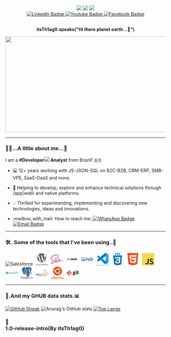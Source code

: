 <div id="header" align="center">
  <img src="https://media.giphy.com/media/XynQlyt0axNUU8lCkB/giphy.gif" width="120"/>
  <img src="https://media.giphy.com/media/WFZvB7VIXBgiz3oDXE/giphy.gif" width="100"/>
  <img src="https://media.giphy.com/media/qUABlXKRRvfQobzIXp/giphy.gif" width="120"/>
</div>

<div id="badges" align="center">
  <a href="https://www.linkedin.com/in/thiagosilvagusmao/">
  <img src="https://img.shields.io/badge/-LinkedIn-blue?logo=linkedin&logoColor=white&style=plastic" alt="LinkedIn Badge"/>
  </a>
  <a href="https://m.youtube.com/channel/UCh0iPr7XgGVcOrzzktAXEbQ#menu">
  <img src="https://img.shields.io/badge/-YouTube-red?style=plastic&logo=youtube&logoColor=white" alt="Youtube Badge"/>
  </a>
  <a href="https://m.facebook.com/100010878546442/">
  <img src="https://img.shields.io/badge/-Facebook-blue?style=plastic&logo=facebook&logoColor=white" alt="Facebook Badge"/>
  </a>
</div>

<div align="center">
<img src="https://komarev.com/ghpvc/?username=itsTh1ag0&style=flat-square&color=blue" alt=""/>
</div>

<strong><div align="center">itsTh1ag0.speaks("Hi there planet earth...🖖")</div></strong>

<div align="center">
  <img src="https://media.giphy.com/media/dWesBcTLavkZuG35MI/giphy.gif" width="600" height="300"/>
</div>

---

### 👨‍💻...A little about me...:selfie:
I am a <strong>#Developer<img src="https://media.giphy.com/media/WUlplcMpOCEmTGBtBW/giphy.gif" width="30"> Analyst</strong> from Brazil! :brazil:

- :computer: 12+ years working with JS-JSON-SQL on B2C-B2B, CRM-ERP, SMB-VPE, SaaS-DaaS and more.

- :telescope: Helping to develop, explore and enhance technical solutions through /app|web\ and native platforms.

- :bulb: Thrilled for experimenting, implementing and discovering new technologies, ideas and innovations.

- <div>:mailbox_with_mail: How to reach me:<a href="https://wa.me/+5511983961209">
  <img src="https://img.shields.io/badge/-WhatsApp-green?logo=whatsapp&logoColor=white&style=plastic" alt="WhatsApp Badge"/></a><a href="mailto:thiagosilvagusmao@hotmail.com">
  <img src="https://img.shields.io/badge/-Email-white?logo=email&logoColor=black&style=plastic" alt="Email Badge"/>
</a></div>
  
---

### :hammer_and_wrench:..Some of the tools that I've been using..:open_file_folder:
<div>
  <img src"https://github.com/devicons/devicon/blob/master/icons/salesforce/salesforce-original.svg" title="Salesforce" alt="Salesforce" width="40" height="40"/>&nbsp;
  <img src="https://github.com/devicons/devicon/blob/master/icons/wordpress/wordpress-original.svg" title="WordPress" alt="WordPress" width="40" height="40"/>&nbsp;
  <img src="https://github.com/devicons/devicon/blob/master/icons/sass/sass-original.svg" title="SaaS" alt="SaaS" width="40" height="40"/>&nbsp;
  <img src="https://github.com/devicons/devicon/blob/master/icons/slack/slack-original-wordmark.svg" title="Slack" alt="Slack" width="40" height="40"/>&nbsp;
  <img src="https://github.com/devicons/devicon/blob/master/icons/trello/trello-plain-wordmark.svg" title="Trello" alt="Trello" width="40" height="40"/>&nbsp;
  <img src="https://github.com/devicons/devicon/blob/master/icons/vscode/vscode-original-wordmark.svg" title="VSCode" alt="VSCode " width="40" height="40"/>&nbsp;
  <img src="https://github.com/devicons/devicon/blob/master/icons/css3/css3-plain-wordmark.svg"  title="CSS3" alt="CSS" width="40" height="40"/>&nbsp;
  <img src="https://github.com/devicons/devicon/blob/master/icons/html5/html5-original.svg" title="HTML5" alt="HTML" width="40" height="40"/>&nbsp;
  <img src="https://github.com/devicons/devicon/blob/master/icons/javascript/javascript-original.svg" title="JavaScript" alt="JavaScript" width="40" height="40"/>&nbsp;
    <img src="https://github.com/devicons/devicon/blob/master/icons/fastapi/fastapi-original-wordmark.svg" title="FastAPI"  alt="FastAPI" width="40" height="40"/>&nbsp;
  <img src="https://github.com/devicons/devicon/blob/master/icons/postgresql/postgresql-original-wordmark.svg" title="PostgreSQL" alt="PostgreSQL" width="40" height="40"/>&nbsp;
  <img src="https://github.com/devicons/devicon/blob/master/icons/mysql/mysql-original-wordmark.svg" title="MySQL"  alt="MySQL" width="40" height="40"/>&nbsp;
  <img src="https://github.com/devicons/devicon/blob/master/icons/ubuntu/ubuntu-plain-wordmark.svg" title="Ubuntu" alt="Ubuntu" width="40" height="40"/>&nbsp;
  <img src="https://github.com/devicons/devicon/blob/master/icons/git/git-original-wordmark.svg" title="Git" **alt="Git" width="40" height="40"/>
</div>

---

### :abacus:.And my GHUB data stats.:bar_chart:
[![GitHub Streak](http://github-readme-streak-stats.herokuapp.com?user=itsTh1ag0&theme=tokyonight_duo&border_radius=8.5&date_format=M%20j%5B%2C%20Y%5D)](https://git.io/streak-stats)
![Anurag's GitHub stats](https://github-readme-stats.vercel.app/api?username=itsTh1ag0&show_icons=true&theme=radical)
[![Top Langs](https://github-readme-stats.vercel.app/api/top-langs/?username=itsZed0&layout=compact)](https://github.com/anuraghazra/github-readme-stats)

### :pushpin:<div>1.0-release-intro(By itsTh1ag0)</div>
